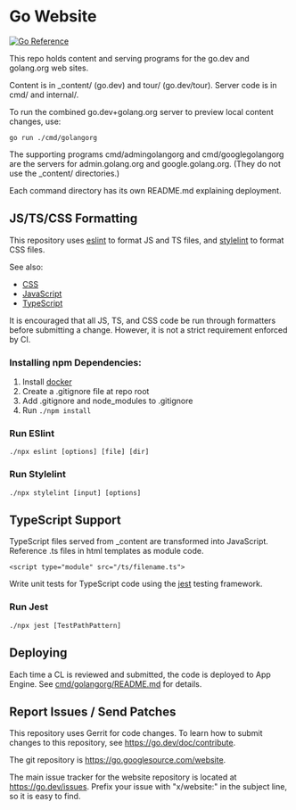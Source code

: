 # Go Website

[![Go Reference](https://pkg.go.dev/badge/golang.org/x/website.svg)](https://pkg.go.dev/golang.org/x/website)

This repo holds content and serving programs for the go.dev and golang.org web sites.

Content is in \_content/ (go.dev) and tour/ (go.dev/tour).
Server code is in cmd/ and internal/.

To run the combined go.dev+golang.org server to preview local content changes, use:

    go run ./cmd/golangorg

The supporting programs cmd/admingolangorg and cmd/googlegolangorg
are the servers for admin.golang.org and google.golang.org.
(They do not use the \_content/ directories.)

Each command directory has its own README.md explaining deployment.

## JS/TS/CSS Formatting

This repository uses [eslint](https://eslint.org/) to format JS and TS files,
and [stylelint](https://stylelint.io/) to format CSS files.

See also:

- [CSS](https://go.dev/wiki/CSSStyleGuide)
- [JavaScript](https://google.github.io/styleguide/jsguide.html)
- [TypeScript](https://google.github.io/styleguide/tsguide.html)

It is encouraged that all JS, TS, and CSS code be run through formatters before
submitting a change. However, it is not a strict requirement enforced by CI.

### Installing npm Dependencies:

1. Install [docker](https://docs.docker.com/get-docker/)
2. Create a .gitignore file at repo root
3. Add .gitignore and node_modules to .gitignore
4. Run `./npm install`

### Run ESlint

    ./npx eslint [options] [file] [dir]

### Run Stylelint

    ./npx stylelint [input] [options]

## TypeScript Support

TypeScript files served from _content are transformed into JavaScript.
Reference .ts files in html templates as module code.

  `<script type="module" src="/ts/filename.ts">`

Write unit tests for TypeScript code using the [jest](https://jestjs.io/)
testing framework.

### Run Jest

    ./npx jest [TestPathPattern]

## Deploying

Each time a CL is reviewed and submitted, the code is deployed to App Engine.
See [cmd/golangorg/README.md](cmd/golangorg/README.md#deploying-to-go_dev-and-golang_org) for details.

## Report Issues / Send Patches

This repository uses Gerrit for code changes. To learn how to submit changes to
this repository, see https://go.dev/doc/contribute.

The git repository is https://go.googlesource.com/website.

The main issue tracker for the website repository is located at
https://go.dev/issues. Prefix your issue with "x/website:" in the
subject line, so it is easy to find.
